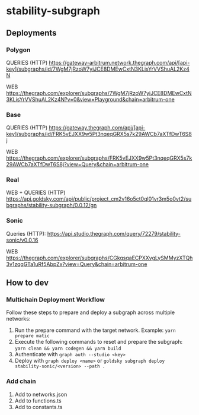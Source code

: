 # stability-subgraph

## Deployments

### Polygon

QUERIES (HTTP)
https://gateway-arbitrum.network.thegraph.com/api/[api-key]/subgraphs/id/7WgM7jRzoW7yiJCE8DMEwCxtN3KLisYrVVShuAL2Kz4N

WEB
https://thegraph.com/explorer/subgraphs/7WgM7jRzoW7yiJCE8DMEwCxtN3KLisYrVVShuAL2Kz4N?v=0&view=Playground&chain=arbitrum-one

### Base

QUERIES (HTTP)
https://gateway.thegraph.com/api/[api-key]/subgraphs/id/FRK5vEJXX9w5Pt3nqeqGRX5s7k29AWCb7aXTfDwT6S8j

WEB
https://thegraph.com/explorer/subgraphs/FRK5vEJXX9w5Pt3nqeqGRX5s7k29AWCb7aXTfDwT6S8j?view=Query&chain=arbitrum-one

### Real

WEB + QUERIES (HTTP)
https://api.goldsky.com/api/public/project_cm2v16o5ct0ql01vr3m5o0vt2/subgraphs/stability-subgraph/0.0.12/gn

### Sonic

Queries (HTTP): https://api.studio.thegraph.com/query/72279/stability-sonic/v0.0.16

WEB https://thegraph.com/explorer/subgraphs/CGkgsqaECPXXvgLySMMyzXTQh3v1zqqGTa1uRf5AbpZx?view=Query&chain=arbitrum-one

## How to dev

### Multichain Deployment Workflow

Follow these steps to prepare and deploy a subgraph across multiple networks:

1. Run the prepare command with the target network. Example: `yarn prepare matic`
2. Execute the following commands to reset and prepare the subgraph: `yarn clean && yarn codegen && yarn build`
3. Authenticate with `graph auth --studio <key>`
4. Deploy with `graph deploy <name>` or `goldsky subgraph deploy stability-sonic/<version> --path .`

### Add chain

1. Add to networks.json
2. Add to functions.ts
3. Add to constants.ts
